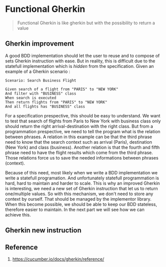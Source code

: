 # Functional Gherkin

> Functional Gherkin is like gherkin but with the possibility to return a value 

## Gherkin improvement

A good BDD implementation should let the user to reuse and to compose of sets Gherkin instruction with ease. But in reality, this is difficult due to the statefull implementation which is *hidden* from the specification.
Given an example of a Gherkin scenario :

```
Scenario: Search Business Flight

Given search of a flight from "PARIS" to "NEW YORK"
And filter with "BUSINESS" class
When search is executed
Then return flights from "PARIS" to "NEW YORK"
And all flights has "BUSINESS" class
```

For a specification prespective, this should be easy to understand. We want to test that search of flights from Paris to New York with business class only should return the right arrival-destination with the right class. But from a programmation prespective, we need to tell the program what is the relation between phrases. A relation in this example can be that the third phrase need to know that the search context such as arrival (Paris), destination (New York) and class (business). Another relation is that the fourth and fifth phrase need to have the flight results which come from the third phrase. Those relations force us to save the needed informations between phrases (context).

Because of this need, most likely when we write a BDD implementation we write a statefull programation. And unfortunately statefull programmation is hard, hard to maintain and harder to scale. This is why an improved Gherkin is interesting, we need a new set of Gherkin instruction that let us to return one/multiple values. So with this mechanism, we don't need to store any context by ourself. That should be managed by the implementor library. When this become possible, we should be able to keep our BDD stateless, therefore easier to maintain. In the next part we will see how we can achieve this.

## Gherkin new instruction




## Reference
1. https://cucumber.io/docs/gherkin/reference/ 
